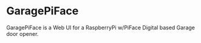 GaragePiFace
============

GaragePiFace is a Web UI for a RaspberryPi w/PiFace Digital based Garage door opener.